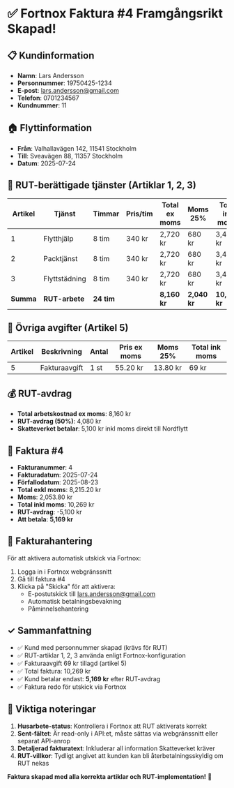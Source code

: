 # ✅ Fortnox Faktura #4 Framgångsrikt Skapad!

## 📋 Kundinformation
- **Namn**: Lars Andersson  
- **Personnummer**: 19750425-1234
- **E-post**: lars.andersson@gmail.com
- **Telefon**: 0701234567
- **Kundnummer**: 11

## 🏠 Flyttinformation
- **Från**: Valhallavägen 142, 11541 Stockholm
- **Till**: Sveavägen 88, 11357 Stockholm
- **Datum**: 2025-07-24

## 💼 RUT-berättigade tjänster (Artiklar 1, 2, 3)
| Artikel | Tjänst | Timmar | Pris/tim | Total ex moms | Moms 25% | Total ink moms |
|---------|--------|--------|----------|---------------|----------|----------------|
| 1 | Flytthjälp | 8 tim | 340 kr | 2,720 kr | 680 kr | 3,400 kr |
| 2 | Packtjänst | 8 tim | 340 kr | 2,720 kr | 680 kr | 3,400 kr |
| 3 | Flyttstädning | 8 tim | 340 kr | 2,720 kr | 680 kr | 3,400 kr |
| **Summa** | **RUT-arbete** | **24 tim** | | **8,160 kr** | **2,040 kr** | **10,200 kr** |

## 📄 Övriga avgifter (Artikel 5)
| Artikel | Beskrivning | Antal | Pris ex moms | Moms 25% | Total ink moms |
|---------|-------------|-------|--------------|----------|----------------|
| 5 | Fakturaavgift | 1 st | 55.20 kr | 13.80 kr | 69 kr |

## 💰 RUT-avdrag
- **Total arbetskostnad ex moms**: 8,160 kr
- **RUT-avdrag (50%)**: 4,080 kr
- **Skatteverket betalar**: 5,100 kr inkl moms direkt till Nordflytt

## 📄 Faktura #4
- **Fakturanummer**: 4
- **Fakturadatum**: 2025-07-24
- **Förfallodatum**: 2025-08-23
- **Total exkl moms**: 8,215.20 kr
- **Moms**: 2,053.80 kr
- **Total inkl moms**: 10,269 kr
- **RUT-avdrag**: -5,100 kr
- **Att betala**: **5,169 kr**

## 📧 Fakturahantering
För att aktivera automatisk utskick via Fortnox:
1. Logga in i Fortnox webgränssnitt
2. Gå till faktura #4
3. Klicka på "Skicka" för att aktivera:
   - E-postutskick till lars.andersson@gmail.com
   - Automatisk betalningsbevakning
   - Påminnelsehantering

## ✓ Sammanfattning
- ✅ Kund med personnummer skapad (krävs för RUT)
- ✅ RUT-artiklar 1, 2, 3 använda enligt Fortnox-konfiguration
- ✅ Fakturaavgift 69 kr tillagd (artikel 5)
- ✅ Total faktura: 10,269 kr
- ✅ Kund betalar endast: **5,169 kr** efter RUT-avdrag
- ✅ Faktura redo för utskick via Fortnox

## 📝 Viktiga noteringar
1. **Husarbete-status**: Kontrollera i Fortnox att RUT aktiverats korrekt
2. **Sent-fältet**: Är read-only i API:et, måste sättas via webgränssnitt eller separat API-anrop
3. **Detaljerad fakturatext**: Inkluderar all information Skatteverket kräver
4. **RUT-villkor**: Tydligt angivet att kunden kan bli återbetalningsskyldig om RUT nekas

**Faktura skapad med alla korrekta artiklar och RUT-implementation!** 🎉